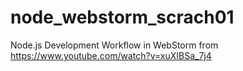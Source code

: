 # node_webstorm_scrach01
Node.js Development Workflow in WebStorm from https://www.youtube.com/watch?v=xuXIBSa_7j4
